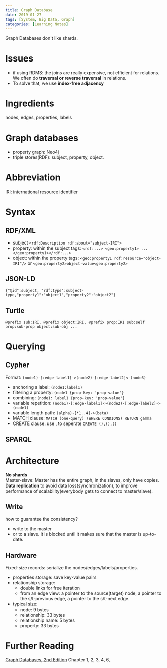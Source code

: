 ```yaml
---
title: Graph Database
date: 2019-01-27
tags: [System, Big Data, Graph]
categories: [Learning Notes]
---
```




Graph Databases don't like shards.

# Issues
- if using RDMS: the joins are really expensive, not efficient for relations. We often do **traversal or reverse traversal** in relations.
-  To solve that, we use **index-free adjacency**

# Ingredients
nodes, edges, properties, labels

# Graph databases
- property graph: Neo4j
- triple stores(RDF): subject, property, object.


# Abbreviation
IRI: international resource identifier

# Syntax
## RDF/XML
- subject ```<rdf:Description rdf:about="subject-IRI">```
- property: within the subject tags: ```<rdf:...> <geo:property1> ...</geo:property1></rdf:...>```
- object: within the property tags: ```<geo:property1 rdf:resource="object-IRI"/>``` or ```<geo:property2>object-value<geo:property2>```
## JSON-LD
```{"@id":subject, "rdf:type":subject-type,"property1":"object1","property2":"object2"}```
## Turtle
```@prefix sub:IRI. @prefix object:IRI. @prefix prop:IRI sub:self prop:sub-prop object:sub-obj ...```

# Querying
## Cypher
Format: ```(node1)-[:edge-label1]->(node2)-[:edge-label2]<-(node3)```  
- anchoring a label: ```(node1:label1)```  
- filtering a property: ```(node1 {prop-key: 'prop-value'}```  
- combining:  ```(node1: label1 {prop-key: 'prop-value'}```  
- variable repetition: ```(node1)-[:edge-label1]->(node2)-[:edge-label2]->(node1)```   
- variable length path: ```(alpha)-[*1..4]->(beta)```  
- MATCH clause: ```MATCH (one-query) (WHERE CONDIONS) RETURN gamma```  
- CREATE clause: use , to seperate ```CREATE (),(),()```

## SPARQL

# Architecture
**No shards**  
Master-slave: Master has the entire graph, in the slaves, only have copies. **Data replication** to avoid data loss(synchronization), to improve performance of scalability(everybody gets to connect to master/slave). 

## Write
how to guarantee the consistency?  
- write to the master
- or to a slave. It is blocked until it makes sure that the master is up-to-date.

## Hardware
Fixed-size records: serialize the nodes/edges/labels/properties.   
- properties storage: save key-value pairs  
- relationship storage: 
	- double links for free iteration
	- from an edge view: a pointer to the source(target) node, a pointer to the s/t-previous edge, a pointer to the s/t-next edge.
- typical size:  
	- node: 9 bytes
	- relationship: 33 bytes
	- relationship name: 5 bytes
	- property: 33 bytes

# Further Reading

[Graph Databases, 2nd Edition](https://www.oreilly.com/library/view/graph-databases-2nd/9781491930885/) Chapter 1, 2, 3, 4, 6, 



